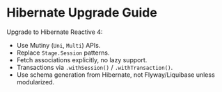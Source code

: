 # Hibernate Upgrade Guide

Upgrade to Hibernate Reactive 4:

* Use Mutiny (`Uni`, `Multi`) APIs.
* Replace `Stage.Session` patterns.
* Fetch associations explicitly, no lazy support.
* Transactions via `.withSession()` / `.withTransaction()`.
* Use schema generation from Hibernate, not Flyway/Liquibase unless modularized.